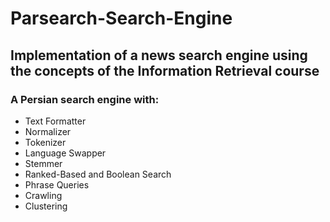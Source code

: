 # Parsearch-Search-Engine
## Implementation of a news search engine using the concepts of the Information Retrieval course


### A Persian search engine with:

* Text Formatter
* Normalizer
* Tokenizer
* Language Swapper
* Stemmer
* Ranked-Based and Boolean Search
* Phrase Queries
* Crawling
* Clustering
